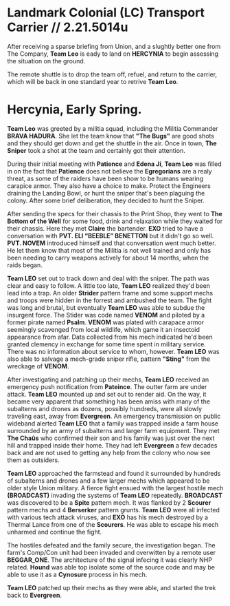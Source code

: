 # Landmark Colonial (LC) Transport Carrier // 2.21.5014u
After receiving a sparse briefing from Union, and a slughtly better one from The Company, **Team Leo** is eady to land on **HERCYNIA** to begin assessing the situation on the ground.

The remote shuttle is to drop the team off, refuel, and return to the carrier, which will be back in one standard year to retrive **Team Leo**.

# Hercynia, Early Spring.
**Team Leo** was greeted by a militia squad, including the Militia Commander **BRAVA HADURA**. She let the team know that **"The Bugs"** are good shots and they should get down and get the shuttle in the air. Once in town, **The Sniper** took a shot at the team and certainly got their attention. 

During their initial meeting with **Patience** and **Edena Ji**, **Team Leo** was filled in on the fact that **Patience** does not believe the **Egregorians** are a realy threat, as some of the raiders have been show to be humans wearing carapice armor. They also have a choice to make. Protect the Engineers draining the Landing Bowl, or hunt the sniper that's been plaguing the colony. After some brief deliberation, they decided to hunt the Sniper. 

After sending the specs for their chassis to the Print Shop, they went to **The Bottom of the Well** for some food, drink and relaxation while they waited for their chassis. Here they met **Claire** the bartender. **EXO** tried to have a conversation with **PVT. ELI “BEEBLE” BENETTON** but it didn't go so well. **PVT. NOVEM** introduced himself and that conversation went much better. He let them know that most of the Militia is not well trained and only has been needing to carry weapons actively for about 14 months, when the raids began.

**Team LEO** set out to track down and deal with the sniper. The path was clear and easy to follow. A little too late, **Team LEO** realized they'd been lead into a trap. An older **Strider** pattern frame and some support mechs and troops were hidden in the forrest and ambushed the team. The fight was long and brutal, but eventually **Team LEO** was able to subdue the insurgent force. The Stider was code named **VENOM** and piloted by a former pirate named **Psalm**. **VENOM** was plated with carapace armor seemingly scavenged from local wildlife, which game it an insectoid appearance from afar. Data collected from his mech indicated he'd been granted clemency in exchange for some time spent in military service. There was no information about service to whom, however. **Team LEO** was also able to salvage a mech-grade sniper rifle, pattern **"Sting"** from the wreckage of **VENOM**.

After investigating and patching up their mechs, **Team LEO** received an emergency push notification from **Pateince**. The outter farm are under attack. **Team LEO** mounted up and set out to render aid. On the way, it became very apparent that something has been amiss with many of the subalterns and drones as dozens, possibly hundreds, were all slowly traveling east, away from **Evergreen**. An emergency transmission on public wideband alerted **Team LEO** that a family was trapped inside a farm house surrounded by an army of subalterns and larger farm equipment. They met **The Chaûs** who confirmed their son and his family was just over the next hill and trapped inside their home. They had left **Evergreen** a few decades back and are not used to getting any help from the colony who now see them as outsiders.

**Team LEO** approached the farmstead and found it surrounded by hundreds of subalterns and drones and a few larger mechs which appeared to be older style Union military. A fierce fight ensued with the largest hostile mech **(BROADCAST)** invading the systems of **Team LEO** repeatedly. **BROADCAST** was discovered to be a **Spite** pattern mech. It was flanked by 2 **Scourer** pattern mechs and 4 **Berserker** pattern grunts. **Team LEO** were all infected with various tech attack viruses, and **EXO** has his mech destroyed by a Thermal Lance from one of the **Scourers**. He was able to escape his mech unharmed and continue the fight. 

The hostiles defeated and the family secure, the investigation began. The farm's Comp/Con unit had been invaded and overwitten by a remote user **BEGGAR_ONE**. The architecture of the signal infecing it was clearly NHP related. **Hound** was able top isolate some of the source code and may be able to use it as a **Cynosure** process in his mech.

**Team LEO** patched up their mechs as they were able, and started the trek back to **Evergreen**.